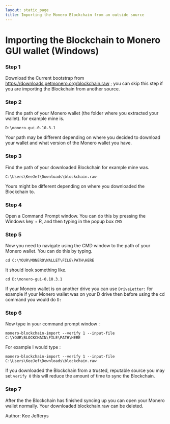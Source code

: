 ```yaml
---
layout: static_page
title: Importing the Monero Blockchain from an outside source 
---
```


# Importing the Blockchain to Monero GUI wallet (Windows)

### Step 1

Download the Current bootstrap from https://downloads.getmonero.org/blockchain.raw ; you can skip this step if you are importing the Blockchain from another source.

### Step 2

Find the path of your Monero wallet (the folder where you extracted your wallet). for example mine is.

`D:\monero-gui-0.10.3.1`

Your path may be different depending on where you decided to download your wallet and what version of the Monero wallet you have.

### Step 3

Find the path of your downloaded Blockchain for example mine was. 

`C:\Users\KeeJef\Downloads\blockchain.raw`

Yours might be different depending on where you downloaded the Blockchain to.

### Step 4

Open a Command Prompt window. You can do this by pressing the Windows key + R, and then typing in the popup box `CMD`

### Step 5

Now you need to navigate using the CMD window to the path of your Monero wallet. You can do this by typing. 

`cd C:\YOUR\MONERO\WALLET\FILE\PATH\HERE` 

It should look something like.

`cd D:\monero-gui-0.10.3.1`

If your Monero wallet is on another drive you can use `DriveLetter:` for example if your Monero wallet was on your D drive then before using the cd command you would do `D:`

### Step 6

Now type in your command prompt window :

`monero-blockchain-import --verify 1 --input-file C:\YOUR\BLOCKCHAIN\FILE\PATH\HERE`

For example I would type :

`monero-blockchain-import --verify 1 --input-file C:\Users\KeeJef\Downloads\blockchain.raw`

If you downloaded the Blockchain from a trusted, reputable source you may set `verify 0` this will reduce the amount of time to sync the Blockchain.  

### Step 7

After the the Blockchain has finished syncing up you can open your Monero wallet normally. Your downloaded blockchain.raw can be deleted. 


Author: Kee Jefferys
